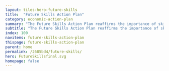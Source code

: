```yaml
---
layout: tiles-hero-future-skills
title:  "Future Skills Action Plan"
category: economic-action-plan
summary: "The Future Skills Action Plan reaffirms the importance of skills in helping individuals reach their potential and achieving our goal of a more inclusive & productive economy."
subtitle: "The Future Skills Action Plan reaffirms the importance of skills in helping individuals reach their potential and achieving our goal of a more inclusive & productive economy."
index: 100
navitems: future-skills-action-plan
thispage: future-skills-action-plan
parent: home
permalink: /2685bd4/future-skills/
hero: FutureSkillsfinal.svg
homepage: false
---
```

